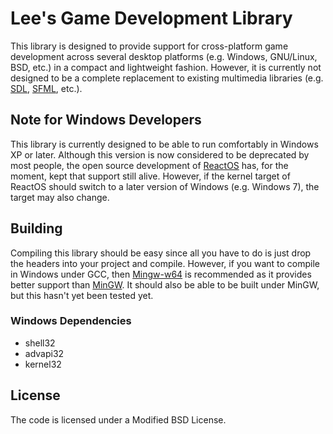 # Lee's Game Development Library #

This library is designed to provide support for cross-platform game development across several desktop platforms (e.g. Windows, GNU/Linux, BSD, etc.) in a compact and lightweight fashion. However, it is currently not designed to be a complete replacement to existing multimedia libraries (e.g. [SDL](https://www.libsdl.org/), [SFML](https://www.sfml-dev.org/), etc.).

## Note for Windows Developers ##

This library is currently designed to be able to run comfortably in Windows XP or later. Although this version is now considered to be deprecated by most people, the open source development of [ReactOS](http://reactos.org/) has, for the moment, kept that support still alive. However, if the kernel target of ReactOS should switch to a later version of Windows (e.g. Windows 7), the target may also change.

## Building ##

Compiling this library should be easy since all you have to do is just drop the headers into your project and compile. However, if you want to compile in Windows under GCC, then [Mingw-w64](https://mingw-w64.org/) is recommended as it provides better support than [MinGW](https://osdn.net/projects/mingw/). It should also be able to be built under MinGW, but this hasn't yet been tested yet.

### Windows Dependencies ###

* shell32
* advapi32
* kernel32

## License ##

The code is licensed under a Modified BSD License.
